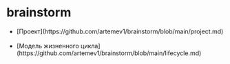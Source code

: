 # brainstorm
<ul>
  <li>[Проект](https://github.com/artemev1/brainstorm/blob/main/project.md)</li><br>
  <li>[Модель жизненного цикла](https://github.com/artemev1/brainstorm/blob/main/lifecycle.md)</li>
</ul>
